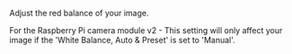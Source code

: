 Adjust the red balance of your image.

For the Raspberry Pi camera module v2 - This setting will only affect your image if the 'White Balance, Auto & Preset' is set to 'Manual'. 
